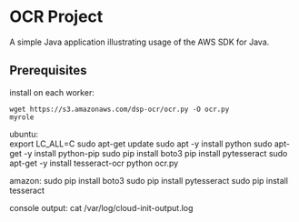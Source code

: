 # OCR Project

A simple Java application illustrating usage of the AWS SDK for Java.

## Prerequisites

install on each worker:

	wget https://s3.amazonaws.com/dsp-ocr/ocr.py -O ocr.py
    myrole

ubuntu:    
	export LC_ALL=C
    sudo apt-get update
	sudo apt -y install python
	sudo apt-get -y install python-pip
	sudo pip install boto3
	pip install pytesseract
	sudo apt-get -y install tesseract-ocr
	python ocr.py

amazon:
    sudo pip install boto3
    sudo pip install pytesseract
    sudo pip install tesseract

console output:
	cat /var/log/cloud-init-output.log